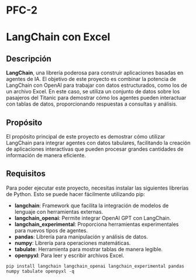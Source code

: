 # PFC-2
# LangChain con Excel

## Descripción

 **LangChain**, una librería poderosa para construir aplicaciones basadas en agentes de IA. El objetivo de este proyecto es combinar la potencia de LangChain con OpenAI para trabajar con datos estructurados, como los de un archivo Excel. En este caso, se utiliza un conjunto de datos sobre los pasajeros del Titanic para demostrar cómo los agentes pueden interactuar con tablas de datos, proporcionando respuestas a consultas y análisis.

## Propósito

El propósito principal de este proyecto es demostrar cómo utilizar LangChain para integrar agentes con datos tabulares, facilitando la creación de aplicaciones interactivas que pueden procesar grandes cantidades de información de manera eficiente.

## Requisitos
Para poder ejecutar este proyecto, necesitas instalar las siguientes librerías de Python. Esto se puede hacer fácilmente utilizando pip:
- **langchain**: Framework que facilita la integración de modelos de lenguaje con herramientas externas.
- **langchain_openai**: Permite integrar OpenAI GPT con LangChain.
- **langchain_experimental**: Proporciona herramientas experimentales para nuevos tipos de agentes.
- **pandas**: Librería para manipulación y análisis de datos.
- **numpy**: Librería para operaciones matemáticas.
- **tabulate**: Herramienta para mostrar tablas de manera legible.
- **openpyxl**: Para leer y escribir archivos Excel.
  
``pip install langchain langchain_openai langchain_experimental pandas numpy tabulate openpyxl -q``
